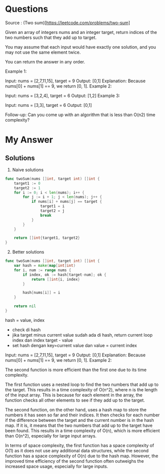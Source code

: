 # Questions

Source : (Two sum)[https://leetcode.com/problems/two-sum]

Given an array of integers nums and an integer target, return indices of the two numbers such that they add up to target.

You may assume that each input would have exactly one solution, and you may not use the same element twice.

You can return the answer in any order.

Example 1:

Input: nums = [2,7,11,15], target = 9
Output: [0,1]
Explanation: Because nums[0] + nums[1] == 9, we return [0, 1].
Example 2:

Input: nums = [3,2,4], target = 6
Output: [1,2]
Example 3:

Input: nums = [3,3], target = 6
Output: [0,1]

Follow-up: Can you come up with an algorithm that is less than O(n2) time complexity?

# My Answer

## Solutions

1. Naive solutions

```go
func twoSum(nums []int, target int) []int {
    target1 := 0
    target2 := 1
    for i := 0; i < len(nums); i++ {
        for j := i + 1; j < len(nums); j++ {
            if nums[i] + nums[j] == target {
                target1 = i
                target2 = j
                break
            }
        }
    }

    return []int{target1, target2}
}
```

2. Better solutions

```go
func twoSum(nums []int, target int) []int {
    var hash = make(map[int]int)
    for i, num := range nums {
        if index, ok := hash[target-num]; ok {
            return []int{i, index}
        }

        hash[nums[i]] = i
    }

    return nil
}
```

hash = value, index

- check di hash
- jika target minus current value sudah ada di hash, return current loop index dan index target - value
- set hash dengan key=current value dan value = current index

Input: nums = [2,7,11,15], target = 9
Output: [0,1]
Explanation: Because nums[0] + nums[1] == 9, we return [0, 1].
Example 2:

The second function is more efficient than the first one due to its time complexity.

The first function uses a nested loop to find the two numbers that add up to the target.
This results in a time complexity of O(n^2), where n is the length of the input array. This is because for each element in the array, the function checks all other elements to see if they add up to the target.

The second function, on the other hand, uses a hash map to store the numbers it has seen so far and their indices. It then checks for each number if the difference between the target and the current number is in the hash map. If it is, it means that the two numbers that add up to the target have been found. This results in a time complexity of O(n), which is more efficient than O(n^2), especially for large input arrays.

In terms of space complexity, the first function has a space complexity of O(1) as it does not use any additional data structures, while the second function has a space complexity of O(n) due to the hash map. However, the improved time efficiency of the second function often outweighs the increased space usage, especially for large inputs.
